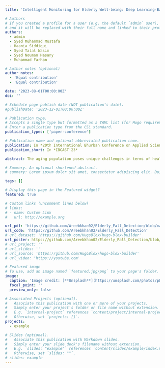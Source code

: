 ```yaml
---
title: 'Intelligent Monitoring for Elderly Well-being: Deep Learning-Based Activity Recognition for Fall Detection'

# Authors
# If you created a profile for a user (e.g. the default `admin` user), write the username (folder name) here
# and it will be replaced with their full name and linked to their profile.
authors:
  - admin
  - Syed Muhammad Mustafa
  - Haania Siddiqui
  - Syed Talal Wasim
  - Syed Nouman Hasany
  - Muhammad Farhan

# Author notes (optional)
author_notes:
  - 'Equal contribution'
  - 'Equal contribution'

date: '2023-08-01T00:00:00Z'
doi: ''

# Schedule page publish date (NOT publication's date).
#publishDate: '2023-12-01T00:00:00Z'

# Publication type.
# Accepts a single type but formatted as a YAML list (for Hugo requirements).
# Enter a publication type from the CSL standard.
publication_types: ['paper-conference']

# Publication name and optional abbreviated publication name.
publication: In *20th International Bhurban Conference on Applied Sciences & Technology*
publication_short: In *IBCAST'23*

abstract: The aging population poses unique challenges in terms of healthcare and well-being, requiring innovative solutions to ensure the safety and quality of life for elderly individuals. This research focuses on applying deep learning techniques for activity recognition in tracking and monitoring the daily activities of elderly people. The current literature on the matter suggests that state-of-the-art models find it difficult to accurately distinguish between falling and laying down. The study proposes a unique solution by dividing the dataset into local and global tags with local tags representing labels that are based on the information of that particular frame while global tags represent labels of a frame that are the same for the entire video. By using this dataset structure, we employ two CNNs EfficientNet, ResNet, and a Vision Transformer (ViT-B16). The method proposed achieved promising results, with EfficientNet successfully distinguishing between falling and non-falling events with high accuracy. The paper also discusses the remaining two models, their shortcomings, and potential solutions for future work. In conclusion, this research contributes to the field of elderly care by showcasing the potential of deep learning in real-time activity recognition, where intelligent monitoring systems adapt to the specific needs of elderly individuals, promoting their well-being and independence while providing essential support for caregivers and healthcare providers.

# Summary. An optional shortened abstract.
# summary: Lorem ipsum dolor sit amet, consectetur adipiscing elit. Duis posuere tellus ac convallis placerat. Proin tincidunt magna sed ex sollicitudin condimentum.

tags: []

# Display this page in the Featured widget?
featured: true

# Custom links (uncomment lines below)
# links:
# - name: Custom Link
#   url: http://example.org

url_pdf: 'https://github.com/Areebkhan02/Elderly_Fall_Detection/blob/main/Intelligent%20Monitoring%20for%20Elderly%20Well-being%20Deep%20Learning-Based%20Activity%20Recognition%20for%20Fall%20Detection.pdf'
url_code: 'https://github.com/Areebkhan02/Elderly_Fall_Detection'
# url_dataset: 'https://github.com/HugoBlox/hugo-blox-builder'
url_poster: https://github.com/Areebkhan02/Elderly_Fall_Detection/blob/main/IBCAST_608.pdf
# url_project: ''
# url_slides: ''
# url_source: 'https://github.com/HugoBlox/hugo-blox-builder'
# url_video: 'https://youtube.com'

# Featured image
# To use, add an image named `featured.jpg/png` to your page's folder.
image:
  caption: 'Image credit: [**Unsplash**](https://unsplash.com/photos/pLCdAaMFLTE)'
  focal_point: ''
  preview_only: false

# Associated Projects (optional).
#   Associate this publication with one or more of your projects.
#   Simply enter your project's folder or file name without extension.
#   E.g. `internal-project` references `content/project/internal-project/index.md`.
#   Otherwise, set `projects: []`.
projects:
  - example

# Slides (optional).
#   Associate this publication with Markdown slides.
#   Simply enter your slide deck's filename without extension.
#   E.g. `slides: "example"` references `content/slides/example/index.md`.
#   Otherwise, set `slides: ""`.
# slides: example
---
```


<!-- {{% callout note %}}
Click the _Cite_ button above to demo the feature to enable visitors to import publication metadata into their reference management software.
{{% /callout %}}

{{% callout note %}}
Create your slides in Markdown - click the _Slides_ button to check out the example.
{{% /callout %}}

Add the publication's **full text** or **supplementary notes** here. You can use rich formatting such as including [code, math, and images](https://docs.hugoblox.com/content/writing-markdown-latex/). -->
